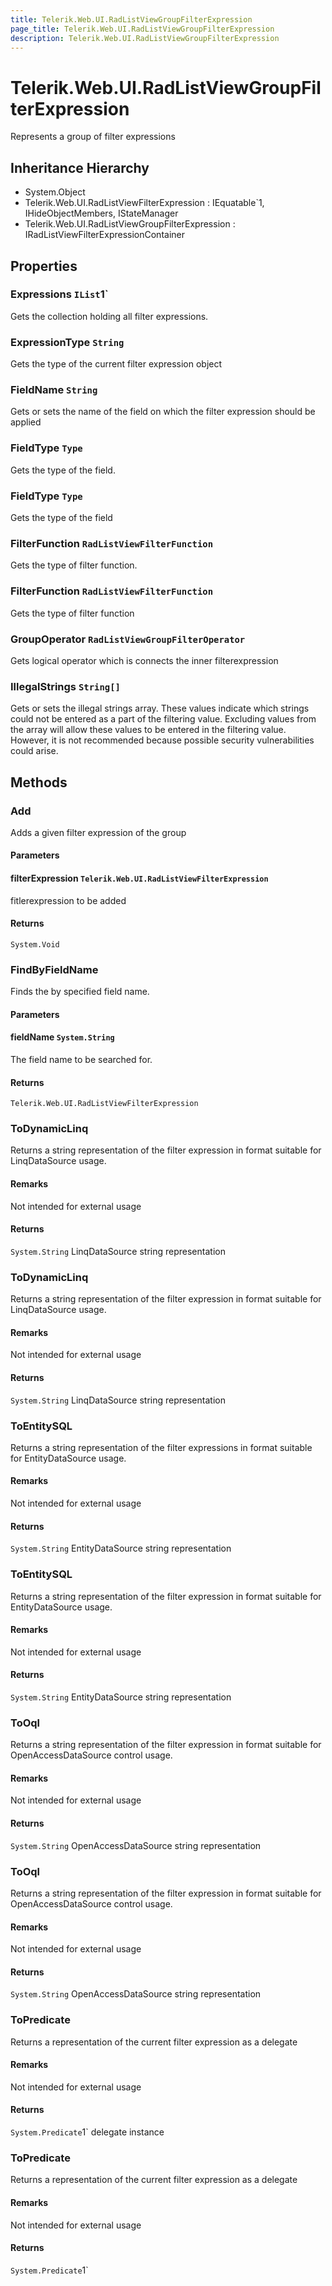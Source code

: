 ```yaml
---
title: Telerik.Web.UI.RadListViewGroupFilterExpression
page_title: Telerik.Web.UI.RadListViewGroupFilterExpression
description: Telerik.Web.UI.RadListViewGroupFilterExpression
---
```


# Telerik.Web.UI.RadListViewGroupFilterExpression

Represents a group of filter expressions

## Inheritance Hierarchy

* System.Object
* Telerik.Web.UI.RadListViewFilterExpression : IEquatable`1, IHideObjectMembers, IStateManager
* Telerik.Web.UI.RadListViewGroupFilterExpression : IRadListViewFilterExpressionContainer

## Properties

###  Expressions `IList`1`

Gets the collection holding all  filter expressions.

###  ExpressionType `String`

Gets the type of the current filter expression object

###  FieldName `String`

Gets or sets the name of the field on which the filter expression should be applied

###  FieldType `Type`

Gets the type of the field.

###  FieldType `Type`

Gets the type of the field

###  FilterFunction `RadListViewFilterFunction`

Gets the type of filter function.

###  FilterFunction `RadListViewFilterFunction`

Gets the type of filter function

###  GroupOperator `RadListViewGroupFilterOperator`

Gets logical operator which is connects the inner filterexpression

###  IllegalStrings `String[]`

Gets or sets the illegal strings array. These values indicate which strings could not be entered as a part of the filtering value.
            Excluding values from the array will allow these values to be entered in the filtering value. However, it is not recommended
            because possible security vulnerabilities could arise.

## Methods

###  Add

Adds a given filter expression of the group

#### Parameters

#### filterExpression `Telerik.Web.UI.RadListViewFilterExpression`

fitlerexpression to be added

#### Returns

`System.Void` 

###  FindByFieldName

Finds the  by specified field name.

#### Parameters

#### fieldName `System.String`

The field name to be searched for.

#### Returns

`Telerik.Web.UI.RadListViewFilterExpression` 

###  ToDynamicLinq

Returns a string representation of the filter expression
            in format suitable for LinqDataSource usage.

#### Remarks
Not intended  for external usage

#### Returns

`System.String` LinqDataSource string representation

###  ToDynamicLinq

Returns a string representation of the filter expression
            in format suitable for LinqDataSource usage.

#### Remarks
Not intended for external usage

#### Returns

`System.String` LinqDataSource string representation

###  ToEntitySQL

Returns a string representation of the filter expressions 
            in format suitable for EntityDataSource usage.

#### Remarks
Not intended  for external usage

#### Returns

`System.String` EntityDataSource string representation

###  ToEntitySQL

Returns a string representation of the filter expression
            in format suitable for EntityDataSource usage.

#### Remarks
Not intended for external usage

#### Returns

`System.String` EntityDataSource string representation

###  ToOql

Returns a string representation of the filter expression
            in format suitable for OpenAccessDataSource control usage.

#### Remarks
Not intended for external usage

#### Returns

`System.String` OpenAccessDataSource string representation

###  ToOql

Returns a string representation of the filter expression
            in format suitable for OpenAccessDataSource control usage.

#### Remarks
Not intended for external usage

#### Returns

`System.String` OpenAccessDataSource string representation

###  ToPredicate

Returns a representation of the current filter expression as a delegate

#### Remarks
Not intended  for external usage

#### Returns

`System.Predicate`1` delegate instance

###  ToPredicate

Returns a representation of the current filter expression as a delegate

#### Remarks
Not intended  for external usage

#### Returns

`System.Predicate`1` 


